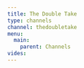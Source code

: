```yaml
---
title: The Double Take
type: channels
channel: thedoubletake
menu:
  main:
    parent: Channels
vides:
---
```

